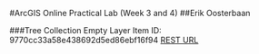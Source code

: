 #ArcGIS Online Practical Lab (Week 3 and 4)
##Erik Oosterbaan

###Tree Collection Empty Layer
Item ID: 9770cc33a58e438692d5ed86ebf16f94
[REST URL](https://services3.arcgis.com/ULID4gA019l55Axx/arcgis/rest/services/geom65_tree_collection/FeatureServer)

